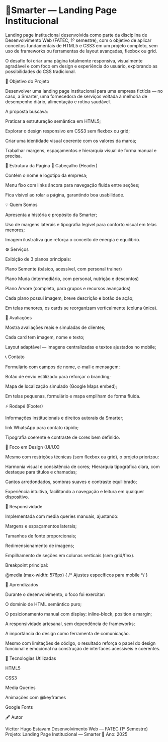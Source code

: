 # 🌿Smarter — Landing Page Institucional

Landing page institucional desenvolvida como parte da disciplina de Desenvolvimento Web (FATEC, 1º semestre), com o objetivo de aplicar conceitos fundamentais de HTML5 e CSS3 em um projeto completo, sem uso de frameworks ou ferramentas de layout avançadas, flexbox ou grid.

O desafio foi criar uma página totalmente responsiva, visualmente agradável e com foco em design e experiência do usuário, explorando as possibilidades do CSS tradicional.

🎯 Objetivo do Projeto

Desenvolver uma landing page institucional para uma empresa fictícia — no caso, a Smarter, uma fornecedora de serviços voltada à melhoria de desempenho diário, alimentação e rotina saudável.

A proposta buscava:

Praticar a estruturação semântica em HTML5;

Explorar o design responsivo em CSS3 sem flexbox ou grid;

Criar uma identidade visual coerente com os valores da marca;

Trabalhar margens, espaçamentos e hierarquia visual de forma manual e precisa.

🧩 Estrutura da Página
🧭 Cabeçalho (Header)

Contém o nome e logotipo da empresa;

Menu fixo com links âncora para navegação fluida entre seções;

Fica visível ao rolar a página, garantindo boa usabilidade.

💡 Quem Somos

Apresenta a história e propósito da Smarter;

Uso de margens laterais e tipografia legível para conforto visual em telas menores;

Imagem ilustrativa que reforça o conceito de energia e equilíbrio.

⚙️ Serviços

Exibição de 3 planos principais:

Plano Semente (básico, acessível, com personal trainer)

Plano Muda (intermediário, com personal, nutrição e descontos)

Plano Árvore (completo, para grupos e recursos avançados)

Cada plano possui imagem, breve descrição e botão de ação;

Em telas menores, os cards se reorganizam verticalmente (coluna única).

💬 Avaliações

Mostra avaliações reais e simuladas de clientes;

Cada card tem imagem, nome e texto;

Layout adaptável — imagens centralizadas e textos ajustados no mobile;

📞 Contato

Formulário com campos de nome, e-mail e mensagem;

Botão de envio estilizado para reforçar o branding;

Mapa de localização simulado (Google Maps embed);

Em telas pequenas, formulário e mapa empilham de forma fluida.

⚡ Rodapé (Footer)

Informações institucionais e direitos autorais da Smarter;

link WhatsApp para contato rápido;

Tipografia coerente e contraste de cores bem definido.

🎨 Foco em Design (UI/UX)

Mesmo com restrições técnicas (sem flexbox ou grid), o projeto priorizou:

Harmonia visual e consistência de cores;
Hierarquia tipográfica clara, com destaque para títulos e chamadas;

Cantos arredondados, sombras suaves e contraste equilibrado;

Experiência intuitiva, facilitando a navegação e leitura em qualquer dispositivo.

📱 Responsividade

Implementada com media queries manuais, ajustando:

Margens e espaçamentos laterais;

Tamanhos de fonte proporcionais;

Redimensionamento de imagens;

Empilhamento de seções em colunas verticais (sem grid/flex).

Breakpoint principal:

@media (max-width: 576px) {
  /* Ajustes específicos para mobile */
}

🧠 Aprendizados

Durante o desenvolvimento, o foco foi exercitar:

O domínio de HTML semântico puro;

O posicionamento manual com display: inline-block, position e margin;

A responsividade artesanal, sem dependência de frameworks;

A importância do design como ferramenta de comunicação.

Mesmo com limitações de código, o resultado reforça o papel do design funcional e emocional na construção de interfaces acessíveis e coerentes.

🚀 Tecnologias Utilizadas

HTML5

CSS3

Media Queries

Animações com @keyframes

Google Fonts

🖋️ Autor

Victtor Hugo Estavam
Desenvolvimento Web — FATEC (1º Semestre)
Projeto: Landing Page Institucional — Smarter
📆 Ano: 2025
